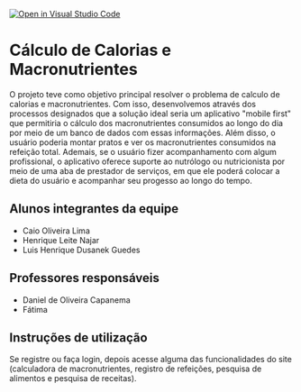 [![Open in Visual Studio Code](https://classroom.github.com/assets/open-in-vscode-c66648af7eb3fe8bc4f294546bfd86ef473780cde1dea487d3c4ff354943c9ae.svg)](https://classroom.github.com/online_ide?assignment_repo_id=7738877&assignment_repo_type=AssignmentRepo)
# Cálculo de Calorias e Macronutrientes
O projeto teve como objetivo principal resolver o problema de calculo de calorias e macronutrientes. Com isso, desenvolvemos através dos processos designados que a solução ideal seria um aplicativo "mobile first" que permitiria o cálculo dos macronutrientes consumidos ao longo do dia por meio de um banco de dados com essas informações. Além disso, o usuário poderia montar pratos e ver os macronutrientes consumidos na refeição total. Ademais, se o usuário fizer acompanhamento com algum profissional, o aplicativo oferece suporte ao nutrólogo ou nutricionista por meio de uma aba de prestador de serviços, em que ele poderá colocar a dieta do usuário e acompanhar seu progesso ao longo do tempo.

## Alunos integrantes da equipe

* Caio Oliveira Lima
* Henrique Leite Najar
* Luis Henrique Dusanek Guedes

## Professores responsáveis

* Daniel de Oliveira Capanema
* Fátima

## Instruções de utilização

Se registre ou faça login, depois acesse alguma das funcionalidades do site (calculadora de macronutrientes, registro de refeições, pesquisa de alimentos e pesquisa de receitas).
